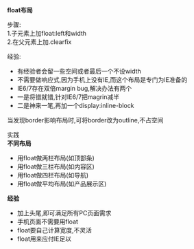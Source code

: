 **float布局**  

步骤:  
1.子元素上加float:left和width  
2.在父元素上加.clearfix  

经验:  
* 有经验者会留一些空间或者最后一个不设width  
* 不需要做响应式,因为手机上没有IE,而这个布局是专门为IE准备的  
* IE6/7存在双倍margin bug,解决办法有两个  
* 一是将错就错,针对IE6/7把magrin减半  
* 二是神来一笔,再加一个display:inline-block

当发现border影响布局时,可将border改为outline,不占空间  

实践  
**不同布局**  
* 用float做两栏布局(如顶部条)  
* 用float做三栏布局(如内容区)  
* 用float做四栏布局(如导航)  
* 用float做平均布局(如产品展示区)  

**经验**  
* 加上头尾,即可满足所有PC页面需求  
* 手机页面不需要用float  
* float要自己计算宽度,不灵活  
* float用来应付IE足以  
